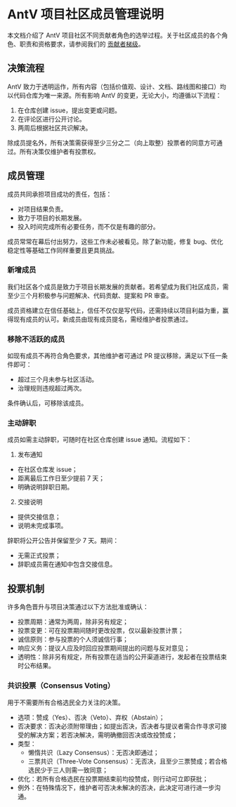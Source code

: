# AntV 项目社区成员管理说明

本文档介绍了 AntV 项目社区不同贡献者角色的选举过程。关于社区成员的各个角色、职责和资格要求，请参阅我们的 [贡献者梯级](CONTRIBUTOR_LADDER.md)。

## 决策流程

AntV 致力于透明运作，所有内容（包括价值观、设计、文档、路线图和接口）均以代码仓库为唯一来源。所有影响 AntV 的变更，无论大小，均遵循以下流程：

1. 在仓库创建 issue，提出变更或问题。
2. 在评论区进行公开讨论。
3. 两周后根据社区共识解决。

除成员提名外，所有决策需获得至少三分之二（向上取整）投票者的同意方可通过。所有决策仅维护者有投票权。

## 成员管理

成员共同承担项目成功的责任，包括：

- 对项目结果负责。
- 致力于项目的长期发展。
- 投入时间完成所有必要任务，而不仅是有趣的部分。

成员常常在幕后付出努力，这些工作未必被看见。除了新功能，修复 bug、优化稳定性等基础工作同样重要且更具挑战。

### 新增成员

我们社区各个成员是致力于项目长期发展的贡献者。若希望成为我们社区成员，需至少三个月积极参与问题解决、代码贡献、提案和 PR 审查。

成员资格建立在信任基础上，信任不仅仅是写代码，还需持续以项目利益为重，赢得现有成员的认可。新成员由现有成员提名，需经维护者投票通过。

### 移除不活跃的成员

如现有成员不再符合角色要求，其他维护者可通过 PR 提议移除，满足以下任一条件即可：

- 超过三个月未参与社区活动。
- 治理规则违规超过两次。

条件确认后，可移除该成员。

### 主动辞职

成员如需主动辞职，可随时在社区仓库创建 issue 通知。流程如下：

1. 发布通知
  - 在社区仓库发 issue；
  - 距离最后工作日至少提前 7 天；
  - 明确说明辞职日期。
2. 交接说明
  - 提供交接信息；
  - 说明未完成事项。

辞职将公开公告并保留至少 7 天。期间：

- 无需正式投票；
- 辞职成员需在通知中包含交接信息。

## 投票机制

许多角色晋升与项目决策通过以下方法批准或确认：

- 投票周期：通常为两周，除非另有规定；
- 投票变更：可在投票期间随时更改投票，仅以最新投票计票；
- 诚信原则：参与投票的个人须诚信行事；
- 响应义务：提议人应及时回应投票期间提出的问题与反对意见；
- 透明性：除非另有规定，所有投票在适当的公开渠道进行，发起者在投票结束时公布结果。

### 共识投票（Consensus Voting）

用于不需要所有合格选民全力关注的决策。

- 选项：赞成（Yes）、否决（Veto）、弃权（Abstain）；
- 否决要求：否决必须附带理由；如提出否决，否决者与提议者需合作寻求可接受的解决方案；若否决解决，需明确撤回否决或改投赞成；
- 类型：
  - 懒惰共识（Lazy Consensus）：无否决即通过；
  - 三票共识（Three-Vote Consensus）：无否决，且至少三票赞成；若合格选民少于三人则需一致同意；
- 优化：若所有合格选民在投票期结束前均投赞成，则行动可立即获批；
- 例外：在特殊情况下，维护者可否决未解决的否决，此决定可进行进一步沟通。